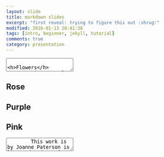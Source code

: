 ```yaml
---
layout: slide
title: markdown slides
excerpt: "first reveal: trying to figure this out :shrug:"
modified: 2016-01-13 20:41:38
tags: [intro, beginner, jekyll, tutorial]
comments: true
category: presentation
---
```


<section data-markdown>
	<textarea data-template>
		<h>Flowers</h>
		Pictures of flowers I have taken [Flickr](https://flic.kr/s/aHsmKZFhzf)
	</textarea>
</section>

<section data-background-image="https://live.staticflickr.com/65535/49705644698_b047084b4f_b.jpg">
  <h2>Rose</h2>
</section>

<section data-background-image="https://live.staticflickr.com/3859/14422655820_79f3f610e2_b.jpg">
  <h2>Purple</h2>
</section>

<section data-background-image="https://live.staticflickr.com/65535/50172192597_79773567d1_b.jpg">
  <h2>Pink</h2>
</section>

<section data-markdown>
  <script type="text/template">
  - Did it work?!<!-- .element: class="fragment" data-fragment-index="1" -->
  - It worked! <!-- .element: class="fragment" data-fragment-index="2" -->
  </script>
</section>

<section data-markdown>
	<textarea data-template>
		This work is by Joanne Paterson is licensed under a [CC-BY](http://creativecommons.org/licenses/by/4.0/)
    Creative Commons Attribution 4.0 International License.
	</textarea>
</section>
